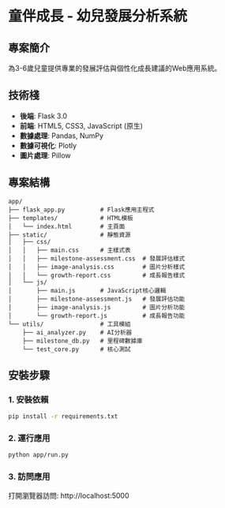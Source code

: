 # 童伴成長 - 幼兒發展分析系統

## 專案簡介
為3-6歲兒童提供專業的發展評估與個性化成長建議的Web應用系統。

## 技術棧
- **後端**: Flask 3.0
- **前端**: HTML5, CSS3, JavaScript (原生)
- **數據處理**: Pandas, NumPy
- **數據可視化**: Plotly
- **圖片處理**: Pillow

## 專案結構
```
app/
├── flask_app.py          # Flask應用主程式
├── templates/            # HTML模板
│   └── index.html        # 主頁面
├── static/               # 靜態資源
│   ├── css/
│   │   ├── main.css      # 主樣式表
│   │   ├── milestone-assessment.css  # 發展評估樣式
│   │   ├── image-analysis.css        # 圖片分析樣式
│   │   └── growth-report.css         # 成長報告樣式
│   └── js/
│       ├── main.js       # JavaScript核心邏輯
│       ├── milestone-assessment.js   # 發展評估功能
│       ├── image-analysis.js         # 圖片分析功能
│       └── growth-report.js          # 成長報告功能
└── utils/                # 工具模組
    ├── ai_analyzer.py    # AI分析器
    ├── milestone_db.py   # 里程碑數據庫
    └── test_core.py      # 核心測試
```

## 安裝步驟

### 1. 安裝依賴
```bash
pip install -r requirements.txt
```

### 2. 運行應用
```bash
python app/run.py
```

### 3. 訪問應用
打開瀏覽器訪問: http://localhost:5000
